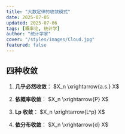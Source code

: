 ```yaml
---
title: "大数定律的收敛模式"
date: 2025-07-05
updated: 2025-07-06
tags: [概率论, 统计学]
author: "统计学家"
cover: "/styles/images/Cloud.jpg"
featured: false
---
```


## 四种收敛

1. **几乎必然收敛**：
   $X_n \xrightarrow{a.s.} X$

2. **依概率收敛**：
   $X_n \xrightarrow{P} X$

3. **Lp 收敛**：
   $X_n \xrightarrow{L^p} X$

4. **依分布收敛**：
   $X_n \xrightarrow{d} X$

